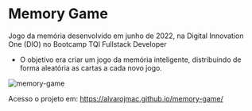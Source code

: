 # Memory Game
 Jogo da memória desenvolvido em junho de 2022, na Digital Innovation One (DIO) no Bootcamp TQI Fullstack Developer

 * O objetivo era criar um jogo da memória inteligente, distribuindo de forma aleatória as cartas a cada novo jogo.

![memory-game](https://user-images.githubusercontent.com/99209300/175327268-2d88536d-75b3-460a-b015-ca639e36833a.png)

Acesso o projeto em: https://alvarojmac.github.io/memory-game/
